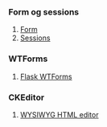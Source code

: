 ### Form og sessions

1. [Form](https://github.com/vefthroun/Vefforritun1/blob/main/Verkefni3/FORM/README.md)
1. [Sessions](https://github.com/vefthroun/Vefforritun1/blob/main/Verkefni3/Sessions/README.md#sessions)

### WTForms

1. [Flask WTForms](https://github.com/vefthroun/Vefforritun1/tree/main/Verkefni3/FORM#5-flask-wtf-og-wtforms)

### CKEditor

1. [WYSIWYG HTML editor](https://github.com/vefthroun/Vefforritun1/tree/main/Verkefni3/FORM#4-ckeditor-wysiwyg-html-editor)
